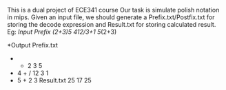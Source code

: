 This is a dual project of ECE341 course
Our task is simulate polish notation in mips.
Given an input file, we should generate a Prefix.txt/Postfix.txt for storing the decode expression
and Result.txt for storing calculated result.
Eg:
*Input
Prefix
(2+3)*5
4*12/3+1
5*(2+3)

*Output
Prefix.txt 
* + 2 3 5 
* 4 + / 12 3 1 
* 5 + 2 3 
Result.txt
25
17
25
